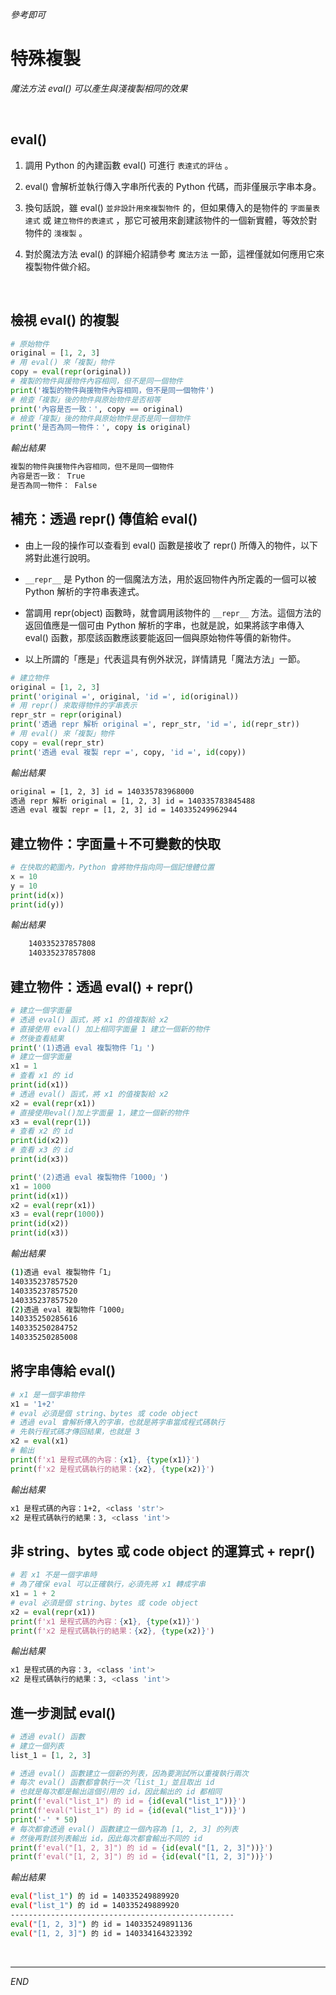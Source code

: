 _參考即可_

# 特殊複製

_魔法方法 eval() 可以產生與淺複製相同的效果_

<br>

##  eval()

1. 調用 Python 的內建函數 eval() 可進行 `表達式的評估` 。

2. eval() 會解析並執行傳入字串所代表的 Python 代碼，而非僅展示字串本身。

3. 換句話說，雖 eval() `並非設計用來複製物件` 的，但如果傳入的是物件的 `字面量表達式` 或 `建立物件的表達式` ，那它可被用來創建該物件的一個新實體，等效於對物件的 `淺複製` 。

4. 對於魔法方法 eval() 的詳細介紹請參考 `魔法方法` 一節，這裡僅就如何應用它來複製物件做介紹。

</br>

## 檢視 eval() 的複製

```python
# 原始物件
original = [1, 2, 3]
# 用 eval() 來「複製」物件
copy = eval(repr(original))
# 複製的物件與援物件內容相同，但不是同一個物件
print('複製的物件與援物件內容相同，但不是同一個物件')
# 檢查「複製」後的物件與原始物件是否相等
print('內容是否一致：', copy == original)
# 檢查「複製」後的物件與原始物件是否是同一個物件
print('是否為同一物件：', copy is original)
```
_輸出結果_
```bash
複製的物件與援物件內容相同，但不是同一個物件
內容是否一致： True
是否為同一物件： False
```

</b>

## 補充：透過 repr() 傳值給 eval()

- 由上一段的操作可以查看到 eval() 函數是接收了 repr() 所傳入的物件，以下將對此進行說明。

- `__repr__` 是 Python 的一個魔法方法，用於返回物件內所定義的一個可以被 Python 解析的字符串表達式。

- 當調用 repr(object) 函數時，就會調用該物件的 `__repr__` 方法。這個方法的返回值應是一個可由 Python 解析的字串，也就是說，如果將該字串傳入 eval() 函數，那麼該函數應該要能返回一個與原始物件等價的新物件。

- 以上所謂的「應是」代表這具有例外狀況，詳情請見「魔法方法」一節。


```python
# 建立物件
original = [1, 2, 3]
print('original =', original, 'id =', id(original))
# 用 repr() 來取得物件的字串表示
repr_str = repr(original)
print('透過 repr 解析 original =', repr_str, 'id =', id(repr_str))
# 用 eval() 來「複製」物件
copy = eval(repr_str)
print('透過 eval 複製 repr =', copy, 'id =', id(copy))
```
*輸出結果*
```bash
original = [1, 2, 3] id = 140335783968000
透過 repr 解析 original = [1, 2, 3] id = 140335783845488
透過 eval 複製 repr = [1, 2, 3] id = 140335249962944
```

</b>

## 建立物件：字面量＋不可變數的快取


```python
# 在快取的範圍內，Python 會將物件指向同一個記憶體位置
x = 10
y = 10
print(id(x))
print(id(y))
```
*輸出結果*
```bash
    140335237857808
    140335237857808
```

## 建立物件：透過 eval() + repr()


```python
# 建立一個字面量 
# 透過 eval() 函式，將 x1 的值複製給 x2
# 直接使用 eval() 加上相同字面量 1 建立一個新的物件
# 然後查看結果
print('(1)透過 eval 複製物件「1」')
# 建立一個字面量
x1 = 1
# 查看 x1 的 id
print(id(x1))
# 透過 eval() 函式，將 x1 的值複製給 x2
x2 = eval(repr(x1))
# 直接使用eval()加上字面量 1，建立一個新的物件
x3 = eval(repr(1))
# 查看 x2 的 id
print(id(x2))
# 查看 x3 的 id
print(id(x3))

print('(2)透過 eval 複製物件「1000」')
x1 = 1000
print(id(x1))
x2 = eval(repr(x1))
x3 = eval(repr(1000))
print(id(x2))
print(id(x3))
```
*輸出結果*
```bash
(1)透過 eval 複製物件「1」
140335237857520
140335237857520
140335237857520
(2)透過 eval 複製物件「1000」
140335250285616
140335250284752
140335250285008
```

## 將字串傳給 eval()


```python
# x1 是一個字串物件
x1 = '1+2'
# eval 必須是個 string、bytes 或 code object
# 透過 eval 會解析傳入的字串，也就是將字串當成程式碼執行
# 先執行程式碼才傳回結果，也就是 3
x2 = eval(x1)
# 輸出
print(f'x1 是程式碼的內容：{x1}, {type(x1)}') 
print(f'x2 是程式碼執行的結果：{x2}, {type(x2)}') 
```
*輸出結果*
```bash
x1 是程式碼的內容：1+2, <class 'str'>
x2 是程式碼執行的結果：3, <class 'int'>
```

## 非 string、bytes 或 code object 的運算式 + repr()


```python
# 若 x1 不是一個字串時
# 為了確保 eval 可以正確執行，必須先將 x1 轉成字串
x1 = 1 + 2
# eval 必須是個 string、bytes 或 code object
x2 = eval(repr(x1))
print(f'x1 是程式碼的內容：{x1}, {type(x1)}') 
print(f'x2 是程式碼執行的結果：{x2}, {type(x2)}') 
```
*輸出結果*
```bash
x1 是程式碼的內容：3, <class 'int'>
x2 是程式碼執行的結果：3, <class 'int'>
```

</b>

## 進一步測試 eval()


```python
# 透過 eval() 函數
# 建立一個列表
list_1 = [1, 2, 3]

# 透過 eval() 函數建立一個新的列表，因為要測試所以重複執行兩次
# 每次 eval() 函數都會執行一次「list_1」並且取出 id
# 也就是每次都是輸出這個引用的 id，因此輸出的 id 都相同
print(f'eval("list_1") 的 id = {id(eval("list_1"))}')
print(f'eval("list_1") 的 id = {id(eval("list_1"))}')
print('-' * 50)
# 每次都會透過 eval() 函數建立一個內容為 [1, 2, 3] 的列表
# 然後再對該列表輸出 id，因此每次都會輸出不同的 id
print(f'eval("[1, 2, 3]") 的 id = {id(eval("[1, 2, 3]"))}')
print(f'eval("[1, 2, 3]") 的 id = {id(eval("[1, 2, 3]"))}')
```
*輸出結果*
```bash
eval("list_1") 的 id = 140335249889920
eval("list_1") 的 id = 140335249889920
--------------------------------------------------
eval("[1, 2, 3]") 的 id = 140335249891136
eval("[1, 2, 3]") 的 id = 140334164323392
```

<br>

---

_END_
